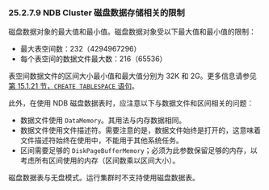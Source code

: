 ### 25.2.7.9 NDB Cluster 磁盘数据存储相关的限制

磁盘数据对象的最大值和最小值。磁盘数据对象受以下最大值和最小值的限制：

- 最大表空间数：232（4294967296）
- 每个表空间的数据文件最大数：216（65536）

表空间数据文件的区间大小最小值和最大值分别为 32K 和 2G。更多信息请参见[第 15.1.21 节，`CREATE TABLESPACE` 语句](../sql-statements-structure/sql-statements/data-definition/create/tablespace.html)。

此外，在使用 NDB 磁盘数据表时，应注意以下与数据文件和区间相关的问题：

- 数据文件使用 `DataMemory`。其用法与内存数据相同。
- 数据文件使用文件描述符。需要注意的是，数据文件始终是打开的，这意味着文件描述符始终在使用中，不能用于其他系统任务。
- 区间需要足够的 `DiskPageBufferMemory`；必须为此参数保留足够的内存，以考虑所有区间使用的内存（区间数乘以区间大小）。

磁盘数据表与无盘模式。运行集群时不支持使用磁盘数据表。